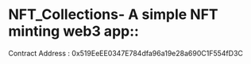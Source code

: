 # NFT_Collections- A simple NFT minting web3 app::
Contract Address : 0x519EeEE0347E784dfa96a19e28a690C1F554fD3C 
